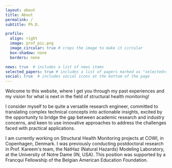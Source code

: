 ```yaml
---
layout: about
title: About
permalink: /
subtitle: Ph.D.

profile:
  align: right
  image: prof_pic.png
  image_circular: true # crops the image to make it circular
  box-shadow: none
  borders: none

news: true  # includes a list of news items
selected_papers: true # includes a list of papers marked as "selected={true}"
social: true  # includes social icons at the bottom of the page
---
```


Welcome to this website, where I get you through my past experiences and my vision for what is next in the field of structural health monitoring! 

I consider myself to be quite a versatile research engineer, committed to translating complex technical concepts into actionable insights, excited by the opportunity to bridge the gap between academic research and industry concerns, and keen to use innovative approaches to address the challenges faced with practical applications.



I am currently working on Structural Health Monitoring projects at COWI, in Copenhagen, Denmark. I was previously conducting postdoctoral research in Prof. Kareem's team, the NatHaz (Natural Hazards) Modeling Laboratory, at the University of Notre Dame (IN, USA). This position was supported by a Francqui Fellowship of the Belgian American Education Foundation.
